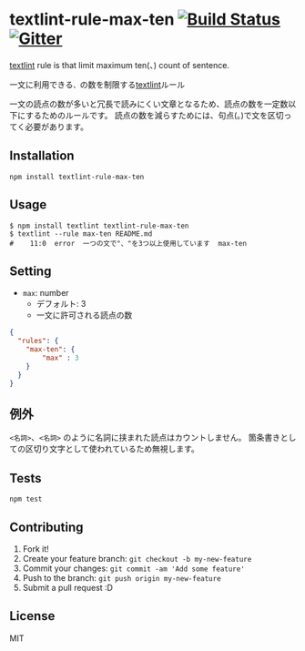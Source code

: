 # textlint-rule-max-ten [![Build Status](https://travis-ci.org/textlint-ja/textlint-rule-max-ten.svg?branch=master)](https://travis-ci.org/textlint-ja/textlint-rule-max-ten) [![Gitter](https://badges.gitter.im/textlint-ja/textlint-ja.svg)](https://gitter.im/textlint-ja/textlint-ja)

[textlint](https://github.com/textlint/textlint "textlint") rule is that limit maximum ten(、) count of sentence.

一文に利用できる`、`の数を制限する[textlint](https://github.com/textlint/textlint "textlint")ルール

一文の読点の数が多いと冗長で読みにくい文章となるため、読点の数を一定数以下にするためのルールです。
読点の数を減らすためには、句点(。)で文を区切ってく必要があります。

## Installation

    npm install textlint-rule-max-ten

## Usage

    $ npm install textlint textlint-rule-max-ten
    $ textlint --rule max-ten README.md
    #    11:0  error  一つの文で"、"を3つ以上使用しています  max-ten

## Setting

- `max`: number
    - デフォルト: 3
    - 一文に許可される読点の数

```json
{
  "rules": {
    "max-ten": {
        "max" : 3
    }
  }
}
```

## 例外

`<名詞>`、`<名詞>` のように名詞に挟まれた読点はカウントしません。
箇条書きとしての区切り文字として使われているため無視します。

## Tests

    npm test

## Contributing

1. Fork it!
2. Create your feature branch: `git checkout -b my-new-feature`
3. Commit your changes: `git commit -am 'Add some feature'`
4. Push to the branch: `git push origin my-new-feature`
5. Submit a pull request :D

## License

MIT